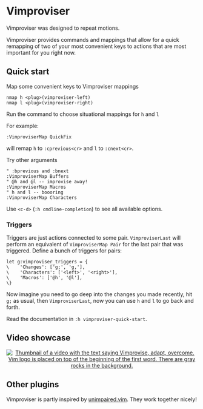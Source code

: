# Vimproviser

Vimproviser was designed to repeat motions.

Vimproviser provides commands and mappings that allow for a quick remapping of
two of your most convenient keys to actions that are most important for you
right now.

## Quick start

Map some convenient keys to Vimproviser mappings

``` vim
nmap h <plug>(vimproviser-left)
nmap l <plug>(vimproviser-right)
```

Run the command to choose situational mappings for `h` and `l`

For example:

``` vim
:VimproviserMap QuickFix
```

will remap `h` to `:cprevious<cr>` and `l` to `:cnext<cr>`.

Try other arguments
``` vim
" :bprevious and :bnext
:VimproviserMap Buffers
" @h and @l -- improvise away!
:VimproviserMap Macros
" h and l -- boooring
:VimproviserMap Characters
```

Use `<c-d>` (`:h cmdline-completion`) to see all available options.

### Triggers

Triggers are just actions connected to some pair.
`VimproviserLast`
will perform an equivalent of
`VimproviserMap Pair`
for the last pair that was triggered.
Define a bunch of triggers for pairs:

``` vim
let g:vimproviser_triggers = {
\    'Changes': ['g;', 'g,'],
\    'Characters': ['<left>', '<right>'],
\    'Macros': ['@h', '@l'],
\}
```

Now imagine you need to go deep into the changes you made recently,
hit `g;` as usual,
then `VimproviserLast`,
now you can use `h` and `l` to go back and forth.

Read the documentation in `:h vimproviser-quick-start`.

## Video showcase

<p align="center">
   <a href="https://www.youtube.com/watch?v=hnEEGPZeqFg">
   <img
      src="https://img.youtube.com/vi/hnEEGPZeqFg/0.jpg"
      alt="Thumbnail of a video with the text saying Vimprovise, adapt, overcome. Vim logo is placed on top of the beginning of the first word. There are gray rocks in the background."
      >
   </img>
   </a>
</p>

## Other plugins

Vimproviser is partly inspired by [unimpaired.vim](https://github.com/tpope/vim-unimpaired). They work together nicely!
